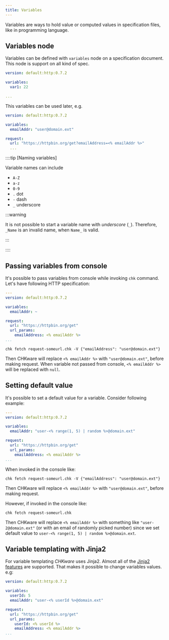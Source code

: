 ```yaml
---
title: Variables
---
```

Variables are ways to hold value or computed values in specification files, like in programming language.

## Variables node

Variables can be defined with `variables` node on a specification document. This node is support on all kind of spec.

```yml {3-4}
version: default:http:0.7.2

variables:
  var1: 22

...  
```

This variables can be used later, e.g.

```yml {3-4,7}
version: default:http:0.7.2

variables:
  emailAddr: "user@domain.ext"

request:
  url: "https://httpbin.org/get?emailAddress=<% emailAddr %>"
  ...
```

::::tip [Naming variables]

Variable names can include

- `A-Z`
- `a-z`
- `0-9`
- `.` dot
- `-` dash
- `_` underscore

:::warning

It is not possible to start a variable name with _underscore_ (`_`). Therefore, `_Name` is an invalid name, when `Name_` is valid.

:::

::::

## Passing variables from console

It's possible to pass variables from console while invoking `chk` command. Let's have following HTTP specification:

```yml [title="request-someurl.chk"] {5,10}
---
version: default:http:0.7.2

variables:
  emailAddr: ~

request:
  url: "https://httpbin.org/get"
  url_params:
    emailAddress: <% emailAddr %>
...
```

```shell
chk fetch request-someurl.chk -V {"emailAddress": "user@domain.ext"}
```

Then CHKware will replace `<% emailAddr %>` with `"user@domain.ext"`, before making request. When variable not passed from console, `<% emailAddr %>` will be replaced with `null`.

## Setting default value

It's possible to set a default value for a variable. Consider following example:

```yml [title="request-someurl.chk"] {5,10}
---
version: default:http:0.7.2

variables:
  emailAddr: "user-<% range(1, 5) | random %>@domain.ext"

request:
  url: "https://httpbin.org/get"
  url_params:
    emailAddress: <% emailAddr %>
...
```

When invoked in the console like:

```shell
chk fetch request-someurl.chk -V {"emailAddress": "user@domain.ext"}
```

Then CHKware will replace `<% emailAddr %>` with `"user@domain.ext"`, before making request.

However, if invoked in the console like:

```shell
chk fetch request-someurl.chk
```

Then CHKware will replace `<% emailAddr %>` with something like `"user-2@domain.ext"` (or with an email of randomly picked number) since we set default value to `user-<% range(1, 5) | random %>@domain.ext`.

## Variable templating with Jinja2

For variable templating _CHKware_ uses Jinja2. Almost all of the [Jinja2 features](https://jinja.palletsprojects.com/en/stable/templates/) are supported. That makes it possible to change variables values. e.g:

```yml [title="request-someurl.chk"] {4-5,10-11}
version: default:http:0.7.2

variables:
  userId: 5
  emailAddr: "user-<% userId %>@domain.ext"

request:
  url: "https://httpbin.org/get"
  url_params:
    userId: <% userId %>
    emailAddress: <% emailAddr %>
...
```
